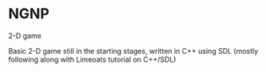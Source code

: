 # NGNP
2-D game

Basic 2-D game still in the starting stages, written in C++ using SDL
(mostly following along with Limeoats tutorial on C++/SDL)
